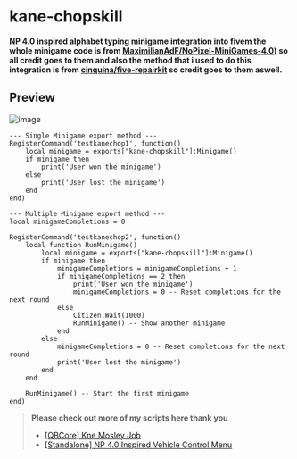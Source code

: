 # kane-chopskill
**NP 4.0 inspired alphabet typing minigame integration into fivem the whole minigame code is from [MaximilianAdF/NoPixel-MiniGames-4.0)](https://github.com/MaximilianAdF/NoPixel-MiniGames-4.0) so all credit goes to them and also the method that i used to do this integration is from [cinquina/five-repairkit](https://github.com/cinquina/five-repairkit/tree/main) so credit goes to them aswell.**

## Preview
![image](https://github.com/user-attachments/assets/990cd463-9405-48fe-9da1-54072b4f2b9b)

```
--- Single Minigame export method ---
RegisterCommand('testkanechop1', function() 
    local minigame = exports["kane-chopskill"]:Minigame()
    if minigame then 
        print('User won the minigame')
    else
        print('User lost the minigame')
    end
end)
```

```
--- Multiple Minigame export method ---
local minigameCompletions = 0

RegisterCommand('testkanechop2', function() 
    local function RunMinigame()
        local minigame = exports["kane-chopskill"]:Minigame()
        if minigame then 
            minigameCompletions = minigameCompletions + 1
            if minigameCompletions == 2 then
                print('User won the minigame')
                minigameCompletions = 0 -- Reset completions for the next round
            else
                Citizen.Wait(1000)
                RunMinigame() -- Show another minigame
            end
        else
            minigameCompletions = 0 -- Reset completions for the next round
            print('User lost the minigame')
        end
    end

    RunMinigame() -- Start the first minigame
end)
```

>**Please check out more of my scripts here thank you**
>* [[QBCore] Kne Mosley Job](https://forum.cfx.re/t/qbcore-kne-mosley-job/5220135)
>* [[Standalone] NP 4.0 Inspired Vehicle Control Menu](https://forum.cfx.re/t/standalone-inspired-vehicle-control-menu/5206672)
